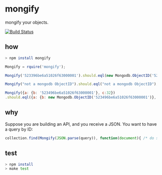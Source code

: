 mongify
=======

mongify your objects.

[![Build Status](https://travis-ci.org/iamdoron/mongify.png?branch=master)](https://travis-ci.org/iamdoron/mongify)

## how
```sh
> npm install mongify
```

```javascript
Mongify = rquire('mongify');

Mongify('523396be6a51026f63000001').should.eql(new Mongodb.ObjectID('523396be6a51026f63000001'));

Mongify("not a mongodb ObjectID").should.eql("not a mongodb ObjectID");

Mongify({a: {b: '523496be6a51026f63000001'}, c:32})
.should.eql({a: {b: new Mongodb.ObjectID('523496be6a51026f63000001')}, c:32});
```

## why
Suppose you are building an API, and you receive a JSON. You want to have a query by ID:
```javascript
collection.find(Mongify(JSON.parse(query)), function(document){ /* do something*/ });
```


## test
```sh
> npm install
> make test
```
